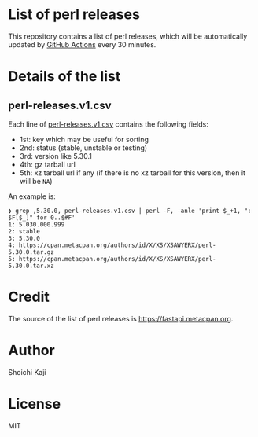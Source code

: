 # List of perl releases

This repository contains a list of perl releases,
which will be automatically updated by [GitHub Actions](https://github.com/skaji/perl-releases/actions) every 30 minutes.

# Details of the list

## perl-releases.v1.csv

Each line of [perl-releases.v1.csv](perl-releases.v1.csv) contains the following fields:

* 1st: key which may be useful for sorting
* 2nd: status (stable, unstable or testing)
* 3rd: version like 5.30.1
* 4th: gz tarball url
* 5th: xz tarball url if any (if there is no xz tarball for this version, then it will be `NA`)

An example is:

```
❯ grep ,5.30.0, perl-releases.v1.csv | perl -F, -anle 'print $_+1, ": $F[$_]" for 0..$#F'
1: 5.030.000.999
2: stable
3: 5.30.0
4: https://cpan.metacpan.org/authors/id/X/XS/XSAWYERX/perl-5.30.0.tar.gz
5: https://cpan.metacpan.org/authors/id/X/XS/XSAWYERX/perl-5.30.0.tar.xz
```

# Credit

The source of the list of perl releases is https://fastapi.metacpan.org.

# Author

Shoichi Kaji

# License

MIT
